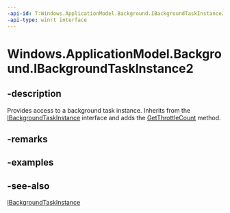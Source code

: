 ```yaml
---
-api-id: T:Windows.ApplicationModel.Background.IBackgroundTaskInstance2
-api-type: winrt interface
---
```


<!-- Interface syntax.
public interface IBackgroundTaskInstance2 : Windows.ApplicationModel.Background.IBackgroundTaskInstance
-->

# Windows.ApplicationModel.Background.IBackgroundTaskInstance2

## -description
Provides access to a background task instance. Inherits from the [IBackgroundTaskInstance](ibackgroundtaskinstance.md) interface and adds the [GetThrottleCount](ibackgroundtaskinstance2_getthrottlecount_730175295.md) method.

## -remarks

## -examples

## -see-also
[IBackgroundTaskInstance](ibackgroundtaskinstance.md)